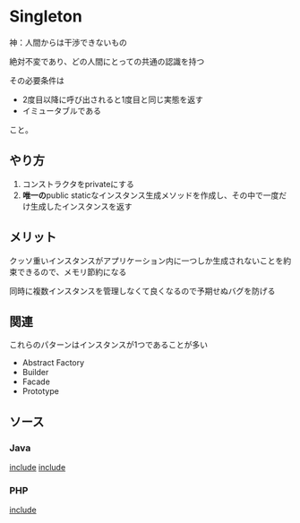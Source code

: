 # Singleton

神：人間からは干渉できないもの

絶対不変であり、どの人間にとっての共通の認識を持つ

その必要条件は

- 2度目以降に呼び出されると1度目と同じ実態を返す
- イミュータブルである

こと。

## やり方

1. コンストラクタをprivateにする
2. **唯一の**public staticなインスタンス生成メソッドを作成し、その中で一度だけ生成したインスタンスを返す

## メリット

クッソ重いインスタンスがアプリケーション内に一つしか生成されないことを約束できるので、メモリ節約になる

同時に複数インスタンスを管理しなくて良くなるので予期せぬバグを防げる

## 関連

これらのパターンはインスタンスが1つであることが多い

- Abstract Factory
- Builder
- Facade
- Prototype

## ソース

### Java

[include](../../patterns/dpsrc_2009-10-10/src/Singleton/Sample/Singleton.java)
[include](../../patterns/dpsrc_2009-10-10/src/Singleton/Sample/Main.java)

### PHP

[include](../../patterns/Singleton/index.php)
